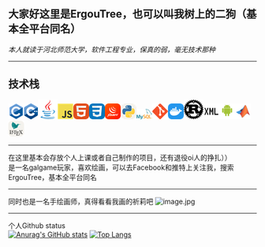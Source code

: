 ## 大家好这里是ErgouTree，也可以叫我树上的二狗（基本全平台同名）  
*本人就读于河北师范大学，软件工程专业，保真的弱，毫无技术那种*  
***
## 技术栈
![imgae.png](pic/DeviconC.png)![imgae.png](pic/LogosCPlusplus.png)![image.png](pic/DeviconJava.png)![image.png](pic/DeviconJavascript.png)![image.png](pic/SkillIconsHtml.png)![image.png](pic/SkillIconsCss.png)![image.png](pic/SkillIconsJquery.png)![image.png](pic/SkillIconsPythonLight.png)![image.png](pic/LogosMysql.png)![image.png](pic/DeviconGit.png)![image.png](pic/SkillIconsDocker.png)![image.png](pic/DeviconPlainRust.png)![image.png](pic/CarbonXml.png)![image.png](pic/DeviconAndroidWordmark.png)![image.png](pic/DeviconMatlab.png)![image.png](pic/SkillIconsLatexLight.png)
***
在这里基本会存放个人上课或者自己制作的项目，还有退役oi人的挣扎））  
是一名galgame玩家，喜欢绘画，可以去Facebook和推特上关注我，搜索ErgouTree，基本全平台同名
***
同时也是一名手绘画师，真得看看我画的祈莉吧
![image.jpg](pic/111.jpg)  
***
个人Github status  
[![Anurag's GitHub stats](https://github-readme-stats.vercel.app/api?username=ergou10086&count_private=true)](https://github.com/ergou10086)
[![Top Langs](https://github-readme-stats.vercel.app/api/top-langs/?username=ergou10086&layout=compact)](https://github.com/ergou10086)
